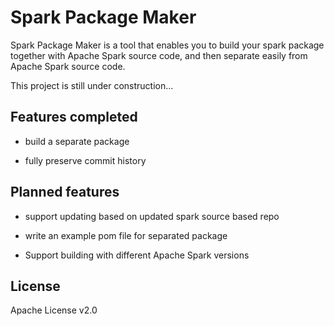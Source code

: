# Spark Package Maker

Spark Package Maker is a tool that enables you to build your spark package together with Apache Spark source code, and then separate easily from Apache Spark source code.

This project is still under construction...

## Features completed

* build a separate package

* fully preserve commit history

## Planned features

* support updating based on updated spark source based repo

* write an example pom file for separated package

* Support building with different Apache Spark versions

## License

Apache License v2.0

